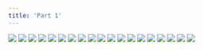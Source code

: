 ```yaml
---
title: 'Part 1'
---
```


![](fist1.png)
![](fist2.png)
![](fist3.png)
![](fist4.png)
![](fist5.png)
![](fist6.png)
![](fist7.png)
![](fist8.png)
![](fist9.png)
![](fist10.png)
![](fist11.png)
![](fist12.png)
![](fist13.png)
![](fist14.png)
![](fist15.png)
![](fist16.png)
![](fist17.png)
![](fist18.png)
![](fist19.png)